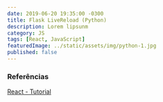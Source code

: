 ```yaml
---
date: 2019-06-20 19:35:00 -0300
title: Flask LiveReload (Python)
description: Lorem lipsunm
category: JS
tags: [React, JavaScript]
featuredImage: ../static/assets/img/python-1.jpg
published: false
---
```



### Referências

[React - Tutorial](https://reactjs.org/tutorial/tutorial.html)  
